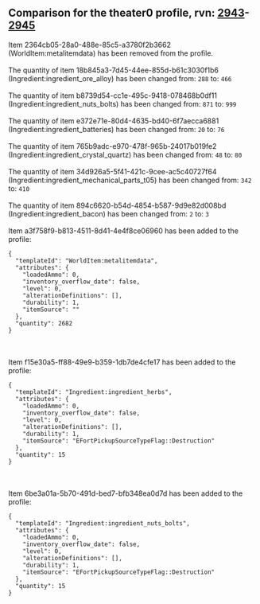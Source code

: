 ## Comparison for the theater0 profile, rvn: [2943](https://github.com/PRO100KatYT/FortniteProfileRevisions/tree/main/profiles/theater0/2943%20theater0.json)-[2945](https://github.com/PRO100KatYT/FortniteProfileRevisions/tree/main/profiles/theater0/2945%20theater0.json)

Item 2364cb05-28a0-488e-85c5-a3780f2b3662 (WorldItem:metalitemdata) has been removed from the profile.
<br><br>
The quantity of item 18b845a3-7d45-44ee-855d-b61c3030f1b6 (Ingredient:ingredient_ore_alloy) has been changed from: `288` to: `466`
<br><br>
The quantity of item b8739d54-cc1e-495c-9418-078468b0df11 (Ingredient:ingredient_nuts_bolts) has been changed from: `871` to: `999`
<br><br>
The quantity of item e372e71e-80d4-4635-bd40-6f7aecca6881 (Ingredient:ingredient_batteries) has been changed from: `20` to: `76`
<br><br>
The quantity of item 765b9adc-e970-478f-965b-24017b019fe2 (Ingredient:ingredient_crystal_quartz) has been changed from: `48` to: `80`
<br><br>
The quantity of item 34d926a5-5f41-421c-9cee-ac5c40727f64 (Ingredient:ingredient_mechanical_parts_t05) has been changed from: `342` to: `410`
<br><br>
The quantity of item 894c6620-b54d-4854-b587-9d9e82d008bd (Ingredient:ingredient_bacon) has been changed from: `2` to: `3`
<br><br>
Item a3f758f9-b813-4511-8d41-4e4f8ce06960 has been added to the profile:

```
{
  "templateId": "WorldItem:metalitemdata",
  "attributes": {
    "loadedAmmo": 0,
    "inventory_overflow_date": false,
    "level": 0,
    "alterationDefinitions": [],
    "durability": 1,
    "itemSource": ""
  },
  "quantity": 2682
}
```

<br><br>
Item f15e30a5-ff88-49e9-b359-1db7de4cfe17 has been added to the profile:

```
{
  "templateId": "Ingredient:ingredient_herbs",
  "attributes": {
    "loadedAmmo": 0,
    "inventory_overflow_date": false,
    "level": 0,
    "alterationDefinitions": [],
    "durability": 1,
    "itemSource": "EFortPickupSourceTypeFlag::Destruction"
  },
  "quantity": 15
}
```

<br><br>
Item 6be3a01a-5b70-491d-bed7-bfb348ea0d7d has been added to the profile:

```
{
  "templateId": "Ingredient:ingredient_nuts_bolts",
  "attributes": {
    "loadedAmmo": 0,
    "inventory_overflow_date": false,
    "level": 0,
    "alterationDefinitions": [],
    "durability": 1,
    "itemSource": "EFortPickupSourceTypeFlag::Destruction"
  },
  "quantity": 15
}
```

<br><br>
